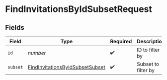 # FindInvitationsByIdSubsetRequest


## Fields

| Field                                                                                         | Type                                                                                          | Required                                                                                      | Description                                                                                   |
| --------------------------------------------------------------------------------------------- | --------------------------------------------------------------------------------------------- | --------------------------------------------------------------------------------------------- | --------------------------------------------------------------------------------------------- |
| `id`                                                                                          | *number*                                                                                      | :heavy_check_mark:                                                                            | ID to filter by                                                                               |
| `subset`                                                                                      | [FindInvitationsByIdSubsetSubset](../../models/operations/findinvitationsbyidsubsetsubset.md) | :heavy_check_mark:                                                                            | Subset to filter by                                                                           |